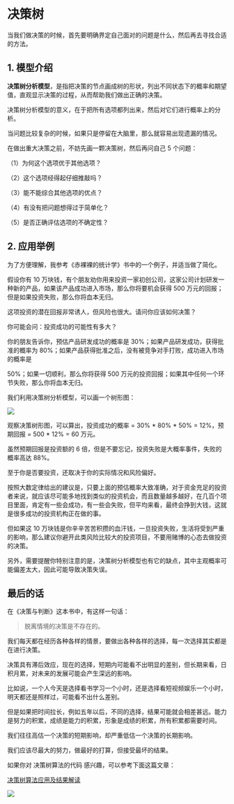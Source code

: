 # 决策树

当我们做决策的时候，首先要明确界定自己面对的问题是什么，然后再去寻找合适的方法。

## **1. 模型介绍**

**决策树分析模型**，是指把决策的节点画成树的形状，列出不同状态下的概率和期望值，直观显示决策的过程，从而帮助我们做出正确的决策。

决策树分析模型的意义，在于把所有选项都列出来，然后对它们进行概率上的分析。

当问题比较复杂的时候，如果只是停留在大脑里，那么就容易出现遗漏的情况。

在做出重大决策之前，不妨先画一颗决策树，然后再问自己 5 个问题：

（1）为何这个选项优于其他选项？

（2）这个选项经得起仔细推敲吗？

（3）能不能综合其他选项的优点？

（4）有没有把问题想得过于简单化？

（5）是否正确评估选项的不确定性？

## **2. 应用举例**

为了方便理解，我参考《赤裸裸的统计学》书中的一个例子，并适当做了简化。

假设你有 10 万块钱，有个朋友劝你用来投资一家初创公司，这家公司计划研发一种新的产品，如果该产品成功进入市场，那么你将要机会获得 500 万元的回报；但是如果投资失败，那么你将血本无归。

这项投资的潜在回报非常诱人，但风险也很大。请问你应该如何决策？

你可能会问：投资成功的可能性有多大？

你的朋友告诉你，预估产品研发成功的概率是 30%；如果产品研发成功，获得批准的概率为 80%；如果产品获得批准之后，没有被竞争对手打败，成功进入市场的概率是

50%；如果一切顺利，那么你将获得 500 万元的投资回报；如果其中任何一个环节失败，那么你将血本无归。

我们利用决策树分析模型，可以画一个树形图：

![](https://mmbiz.qpic.cn/mmbiz_png/giaycic3UNwo3AI0lxnR7tbLw8oKB4jNd3gb19Nu5zxd1gfG8bWjIsV8yeIYnibYtic2wIGmnibYvU7lSaUicWwVljvA/640?wx_fmt=png) 

观察决策树形图，可以算出，投资成功的概率 = 30% * 80% * 50% = 12%，预期回报 = 500 * 12% = 60 万元。

虽然预期回报是投资额的 6 倍，但是不要忘记，投资失败是大概率事件，失败的概率高达 88%。

至于你是否要投资，还取决于你的实际情况和风险偏好。

按照大数定律给出的建议是，只要上面的预估概率大致准确，对于资金充足的投资者来说，就应该尽可能多地找到类似的投资机会，而且数量越多越好，在几百个项目里面，肯定有一些会成功，有一些会失败，但平均来看，最终会挣到大钱，这就是很多成功的投资机构正在做的事。

但如果这 10 万块钱是你辛辛苦苦积攒的血汗钱，一旦投资失败，生活将受到严重的影响，那么建议你避开此类风险比较大的投资项目，不要用赌博的心态去做投资的决策。

另外，需要提醒你特别注意的是，决策树分析模型也有它的缺点，其中主观概率可能偏差太大，因此可能导致决策失误。

## **最后的话**

在《决策与判断》这本书中，有这样一句话：

> 脱离情境的决策是不存在的。

我们每天都在经历各种各样的情景，要做出各种各样的选择，每一次选择其实都是在进行决策。

决策具有滞后效应，现在的选择，短期内可能看不出明显的差别，但长期来看，日积月累，对未来的发展可能会产生深远的影响。

比如说，一个人今天是选择看书学习一个小时，还是选择看短视频娱乐一个小时，明天都还是照样过，可能看不出什么差别。

但是如果把时间拉长，例如五年以后，不同的选择，结果可能就会相差甚远。能力是努力的积累，成绩是能力的积累，形象是成绩的积累，所有积累都需要时间。

我们往往高估一个决策的短期影响，却严重低估一个决策的长期影响。

我们应该尽最大的努力，做最好的打算，但接受最坏的结果。

如果你对  决策树算法的代码  感兴趣，可以参考下面这篇文章：

[决策树算法应用及结果解读](http://mp.weixin.qq.com/s?__biz=MzA4ODE2OTIxMw==&mid=2653474809&idx=1&sn=de9e6ec6385cbace97dcfe9ad27964a5&chksm=8bf2206bbc85a97d8ce32fd42481332f99c074f477627264ea203bfaa974300f4261c9a295cc&scene=21#wechat_redirect) 

![](https://visitor-badge.laobi.icu/badge?page_id=sjhfx.linji&left_text=PageViews&right_color=%2300589F)